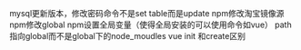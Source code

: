 
mysql更新版本，修改密码命令不是set table而是update
npm修改淘宝镜像源
npm修改global
npm设置全局变量（使得全局安装的可以使用命令如vue） path指向global而不是global下的node_moudles
vue init 和create区别
